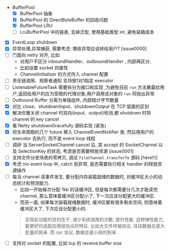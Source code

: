 - BufferPool
  - [x] BufferPool 抽象
  - [x] BufferPool 的 DirectByteBuffer 的回收问题
  - [x] BufferPool LRU
  - [ ] LruBufferPool 中的链表, 去掉泛型, 使用基础类型 int, 避免装箱成本
- [x] EventLoop shutdown
- [x] 异常处理,异常捕获, 需要考虑: 哪些异常应该转给用户? [issue0000] 
- [ ] 门面向 netty 对齐, 比如
  - 对用户不区分 inboundHandler、outboundHandler , 内部再区分, 
  - 比如设置 socket 的属性
  - ChannelInitializer 的方式传入 channel 配置 
- [ ] 责任链调用、观察者通知 支持按1对1指定 executor
- [ ] ListenableFutureTask 需要拆分为接口和实现 ,为避免目前 `run` 方法暴露给用户,返回给用户的应为受限的代理对象,用户调用该对象的 `run` 将抛出异常  
- [ ] Outbound Buffer 分离为单独组件, 内部统计字节数量
- [x] 对比 close、shutdownInput、shutdownOutput 在 TCP 层面的区别
- [x] 解决优雅关闭 channel 时双向(input、output)检测,都 shutdown 时将 channel 的 key cancel 
- [x] 看 Netty shutdownGracefully 源码实现 (紧急)
- [x] 将生命周期的几个 future 移入 ChannelEventNotifier 类, 然后用用户的 executor 去执行, 而不是 event loop 线程 
- [ ] 调研 当 ServerSocketChannel cancel 后, 其 accept 的 SocketChannel 以及 SelectionKey 的状态, 考虑是否需要释放资源 [issue0001]
- [ ] 支持文件分发场景的零拷贝, 调试 `FileChannel.transferTo` 源码  [here!!!]
- [x] 考虑 nio event loop 中, catch 到异常, 是否需要执行相关 handler 的释放资源操作
- [ ] 每当 channel 读事件发生, 要分配内存装载就绪的数据时, 对缓冲区大小的动态统计和预测能力.
  - 比如一开始每次分配 1kb 的读缓冲区, 但是每次都需要分几次才能读完 channel, 那么意味着缓冲区分配小了, 下一次应该分配更大的缓冲区.
  - 而另一面, 如果每次装载就绪数据时, 缓冲区都有很多剩余空间, 则意味着缓冲区大了, 下次应该分配更小的.
  > 实现此功能的目的在于, 减少系统调用的次数, 提升性能. 
  > 这种弹性能力, 能更好的适配应用层协议的特征. 比如大文件传输协议, 往往数据总是大批量的到来. 而 rpc 协议, 数据总是小段的到来.
- [ ] 支持对 socket 的配置, 比如 tcp 的 receive buffer size
